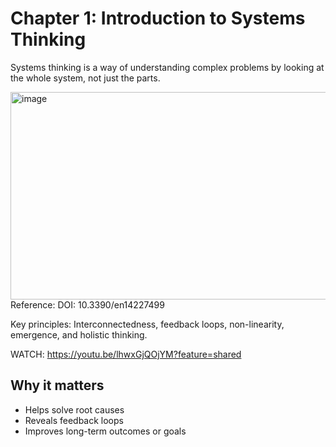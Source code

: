 # Chapter 1: Introduction to Systems Thinking

Systems thinking is a way of understanding complex problems by looking at the whole system, not just the parts.

<img width="549" height="332" alt="image" src="https://github.com/user-attachments/assets/5d249a53-c49a-4076-8624-13b389d06f70" />
Reference: DOI: 10.3390/en14227499

Key principles: Interconnectedness, feedback loops, non-linearity, emergence, and holistic thinking.

WATCH: https://youtu.be/lhwxGjQOjYM?feature=shared

## Why it matters

- Helps solve root causes
- Reveals feedback loops
- Improves long-term outcomes or goals


